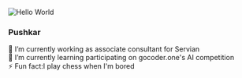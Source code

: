 ![Hello World](https://media.giphy.com/media/h408T6Y5GfmXBKW62l/giphy.gif)
### Pushkar
🔭 I’m currently working as associate consultant for Servian  
🌱 I’m currently learning participating on gocoder.one's AI competition  
⚡ Fun fact:I play chess when I'm bored  

<!--
**dejokz/dejokz** is a ✨ _special_ ✨ repository because its `README.md` (this file) appears on your GitHub profile.

Here are some ideas to get you started:

- 🔭 I’m currently working on ...
- 🌱 I’m currently learning ...
- 👯 I’m looking to collaborate on ...
- 🤔 I’m looking for help with ...
- 💬 Ask me about ...
- 📫 How to reach me: ...
- 😄 Pronouns: ...
- ⚡ Fun fact: ...
-->




